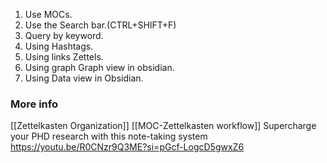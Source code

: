1. Use MOCs.
2. Use the Search bar.(CTRL+SHIFT+F)
3. Query by keyword.
4. Using Hashtags.
5. Using links Zettels.
6. Using graph Graph view in obsidian.
7. Using Data view in Obsidian.
### More info
[[Zettelkasten Organization]]
[[MOC-Zettelkasten workflow]]
Supercharge your PHD research with this note-taking system 
https://youtu.be/R0CNzr9Q3ME?si=pGcf-LogcD5gwxZ6